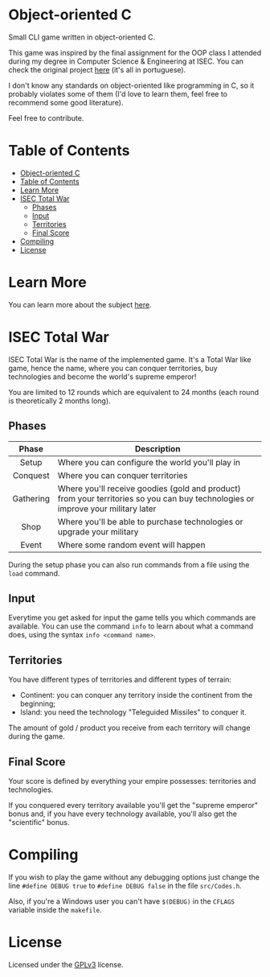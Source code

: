 # Object-oriented C

Small CLI game written in object-oriented C.

This game was inspired by the final assignment for the OOP class I attended during my degree in Computer Science & Engineering at ISEC. You can check the original project [here](https://github.com/JOSEALM3IDA/Material-ISEC/tree/main/POO-2020/Trabalho) (it's all in portuguese).

I don't know any standards on object-oriented like programming in C, so it probably violates some of them (I'd love to learn them, feel free to recommend some good literature).

Feel free to contribute.

# Table of Contents

- [Object-oriented C](#object-oriented-c)
- [Table of Contents](#table-of-contents)
- [Learn More](#learn-more)
- [ISEC Total War](#isec-total-war)
  - [Phases](#phases)
  - [Input](#input)
  - [Territories](#territories)
  - [Final Score](#final-score)
- [Compiling](#compiling)
- [License](#license)

# Learn More

You can learn more about the subject [here](LEARNMORE.md).

# ISEC Total War

ISEC Total War is the name of the implemented game. It's a Total War like game, hence the name, where you can conquer territories, buy technologies and become the world's supreme emperor!

You are limited to 12 rounds which are equivalent to 24 months (each round is theoretically 2 months long).

## Phases

| Phase | Description |
| :---: | --- |
| Setup | Where you can configure the world you'll play in |
| Conquest | Where you can conquer territories |
| Gathering | Where you'll receive goodies (gold and product) from your territories so you can buy technologies or improve your military later |
| Shop | Where you'll be able to purchase technologies or upgrade your military |
| Event | Where some random event will happen |

During the setup phase you can also run commands from a file using the `load` command.

## Input

Everytime you get asked for input the game tells you which commands are available. You can use the command `info` to learn about what a command does, using the syntax `info <command name>`.

## Territories

You have different types of territories and different types of terrain:

- Continent: you can conquer any territory inside the continent from the beginning;
- Island: you need the technology "Teleguided Missiles" to conquer it.

The amount of gold / product you receive from each territory will change during the game.

## Final Score

Your score is defined by everything your empire possesses: territories and technologies.

If you conquered every territory available you'll get the "supreme emperor" bonus and, if you have every technology available, you'll also get the "scientific" bonus.

# Compiling

If you wish to play the game without any debugging options just change the line `#define DEBUG true` to `#define DEBUG false` in the file `src/Codes.h`.

Also, if you're a Windows user you can't have `$(DEBUG)` in the `CFLAGS` variable inside the `makefile`.

# License

Licensed under the [GPLv3](LICENSE) license.